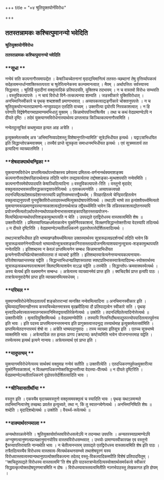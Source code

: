 +++
title = "०४ श्रुतियुक्तयोर्नविरोधः"

+++


## ततस्तन्नामकः कश्चित्पुमानन्यो भवेदिति

**श्रुतियुक्तयोर्नविरोधः**

**ततस्तन्नामकः कश्चित्पुमानन्यो भवेदिति**

### **सुधा **

नन्वेवं सति कल्पनागौरवमापद्येत । केषाञ्चिच्चेतनानां मृदाद्यभिमानित्वं ततस्त-च्छब्दानां तेषु वृत्तिर्व्यापकत्वं सदेहत्वमन्तर्धानशक्तिस्तत्परता च श्रुतेरित्यनेकस्य कल्प्यमानत्वात् । मैवम् । अर्थापत्तितः सर्वस्यास्य सिद्धत्वात् । श्रुतिर्हि मृदादीनां वक्तृत्वादिकं प्रतिपादयति, युक्तिश्च तदभावम् । न च वास्तवो विरोधः सम्भवति । वस्तुविकल्पापत्तेः । न चायं विरोधो विनै-तत्कल्पनया शाम्यति । जडस्वीकारे युक्तिविरोधात् । अनभिमानिस्वीकारे च पृथक् शब्दशक्तौ प्रमाणाभावात् । अव्यापकत्वाद्यङ्गीकारे चोक्तानुपपत्तेः । न च श्रुतियुक्त्योरन्यतराप्रामाण्ये-नाप्युपपद्यत एतदिति वाच्यम् । उक्तरीत्या द्वयोरपि निरवकाशत्वात् । न हि परेणापि विद्वेषेणैवागमाप्रामाण्यमभिधातुं युक्तम् । किन्नामोपपत्तिमाश्रित्यैव । तथा च कथं वेदप्रामाण्येऽपि न दीयते दृष्टिः । तदेवं युक्त्यागमविरोधेनास्यार्थस्य प्राप्तत्वान्न किञ्चित्कल्पनागौरवमिति ।

नन्वेतदुत्सूत्रितं कथमुच्यत इत्यत आह अत्रेति ।

इत्युक्तमेतत्सर्वम् अत्र ‘अभिमानिव्यपदेशस्तु विशेषानुगतिभ्यामिति’ सूत्रेऽभिधीयत इत्यर्थः । यद्वाऽत्राभिधयित इति सिद्धान्तोपक्रमवाक्यम् । तस्यैवं प्राप्ते सूत्रकृता समाधानमभिधीयत इत्यर्थः । एवं सूत्रमवतार्य तत इत्यादिना व्याख्यातमिति ।

### **शेषवाक्यार्थचन्द्रिका **

युक्त्यागमविरोधेन प्राप्तमित्यर्थापत्त्योक्तस्य प्रमेयस्य प्रमितत्व-वर्णनानर्थक्यमाशङ्क्य कल्पनागौरवदोषपरिहारार्थत्वान्न तदिति भावेन तव्द्यावर्त्यतया तद्दोषशङ्का-मुत्थशपयति नन्वेवमिति । कल्पनागौरवमेवोपपादयति केषाञ्चिदित्यादिना ॥ वस्तुविकल्पापत्ते-रिति । वस्तुनो मृदादेर् वक्तृत्वतदभावरूपविरुद्धाकारद्वयापत्तेरित्यर्थः ॥ एतत्कल्पनयेति । अव्यापकत्वपक्षे तदनधिष्ठितप्रदेशवत्प्रदेशान्तरस्यापि प्रवृत्तिसम्भवात्तद्वैयर्थ्यम् । विग्रहरहितत्वे चेन्द्रियरहितत्वेन वक्तृत्वाद्यनुपपत्तौ पुनयुक्तिविरोधतादवस्थ्यमित्युक्तदोषापत्तेरित्यर्थः । तथाऽपि भाष्ये तत इत्यंशवैयर्थ्यमित्यतो युक्त्यागमरूपप्रमाणद्वयस्यानवकाशत्वद्योतनार्थत्वान्न तद्वैयर्थ्यमिति भावेन किं तन्निरवकाशत्वद्योतनस्यापि प्रयोजनमित्यतोऽर्थापत्तेरन्यथोपपन्नत्वेनाभासत्वशङ्कापरिहारस्तत्प्रयोजन-मित्यभिप्रेत्यान्यथोपपत्तिशङ्कामुत्थापयति न चेति । उपपद्यते एतद्विरोधस्य वास्तवत्वमिति शेषः ॥ उक्तरीत्येति । प्रमितव्याप्तिपक्षधर्मताकत्वेन युक्तेर्निरवकाशत्वं, विलक्षणसिद्धान्तोक्तरीत्या वेदस्यापि तदित्यर्थः ॥ न दीयते दृष्टिरिति । वेदप्रामाण्येऽप्यतीताधिकरणे दृढतरोपपत्तेर्दर्शितत्वादित्यर्थः ।

तथाऽप्यत्राभिधीयत इति भाष्यखण्डवैयर्थ्यमित्यत उक्तस्यार्थस्य सूत्रारूढत्वप्रदर्शनार्थं तदिति भावेन किं सूत्रारूढत्ववर्णनेनापीत्यतो भाष्यस्योत्सूत्रत्वशङ्कानिरासस्तत्प्रयोजनमित्याशयवानुत्सूत्रत्व-शङ्कामुत्थापयति नन्वेतदिति । इतिशब्दस्य न केवलं प्राप्तमित्यनेन सम्बधः किन्नामात्राभिधीयत इत्यनेनापीत्यभिप्रेत्योक्तसर्वपरतया तं व्याचष्टे इतीति । इतिशब्दस्यात्रेत्यनेनाप्यन्वयकल्पनायाम-परितोषात्पक्षान्तरमाह यद्वेति । सिद्धान्ताभिधानप्रतिज्ञारूपतया स्पष्टप्रतिभासस्यात्रेत्यादिग्रन्थ-स्योक्तार्थस्य सूत्रारूढत्वकथनपरत्वाश्रयणं क्लिष्टमित्याशयेन वाऽऽह यद्वेति ॥ तस्येति । सिद्धान्तोप-क्रमवाक्यस्येत्यर्थः । अस्य चेत्यर्थ इति वक्ष्यमाणेन सम्बन्धः । अत्रेत्यस्य व्याख्यानमेवं प्राप्त इति । क्वचिदत्रैवं प्राप्त इत्यपि पाठः । तत्रात्रेत्यनुवादेनैवं प्राप्त इति व्याख्यानमित्यवधेयम् ।

### **परिमल **

युक्यागमविरोधेनेतिपदतात्पर्यं शङ्कोत्तराभ्यां व्यनक्ति नन्वेवमित्यादिना ॥ अनभिमानस्वीकार इति । पृथिव्याद्यभिमानहीनस्य कस्यचिच्चेतनमात्रस्य मृदब्रवीदित्या दौ प्रतिपाद्यत्वेन स्वीकारे सति । पृथक् मृत्त्वादिधर्मवत्त्वतत्स्वातन्त्र्यरूपनिमित्तद्वयव्यतिरेकेणेत्यर्थः ॥ उक्तेति । तदनधिष्ठितेत्यादिनोत्तेत्यर्थः ॥ उक्तरीत्येति । मृत्वादियुक्तिमित्यर्थः ॥ वेदप्रामाण्येपीति । तस्यापि नित्यनिर्दोषत्वाद्युपपत्त्योपपादितत्वात्पूर्वनय इति भावः । इति पदस्य प्राप्तमित्यनन्तरमन्वय इति प्रागुक्तत्वात्तदनूद्य तस्यार्थमाह इत्युक्तमेतत्सर्वमिति । प्राप्तमित्येतदनन्तरमयं शेषो वा । अत्रेति भाष्यपदानुवादः । तस्य व्याख्या इतिसूत्र इति । एतच्च सूत्रभाष्ये व्यक्तमिति भावः । अत्रेत्यादिकं तत इत्यतः प्रागप (क्रष्टव्य) कर्ष्टव्यमिति भावेन योजनान्तरमाह यद्वेति । तस्येत्यस्य इत्यर्थ इत्यने नान्वयः। अत्रेत्यस्यार्थ एवं प्राप्त इति ।

### **यादुपत्यम् **

युक्त्यागमविरोधेनेत्यस्य सार्थक्यं वक्तुमाह नन्वेवं सतीति ॥ उक्तरीत्येति । एतदधिकरणपूर्वपक्ष्युक्तरीत्या युक्तेर्निरवकाशत्वं, न विलक्षणाधिकरणोक्तसिद्धान्तरीत्या वेदस्या-पीत्यर्थः ॥ न दीयते दृष्टिरिति । वेदप्रामाण्येऽप्यतीताधिकरणे दृढोपपत्तेर्दर्शितत्वादिति भावः ।

### **श्रीनिवासतीर्थीया **

वस्तुन इति । एकस्यैव मृदाख्यवस्तुनो वक्तृत्वमवक्तृत्वं च स्यादिति भावः । पृथक् यथाऽस्मन्मते तदभिमानित्वात्तेषु तच्छब्दः प्रवर्तत इत्युच्यते, तथा न, किं तु स्वातन्त्र्येणेत्यर्थः । अनभिमानिष्विति शेषः ॥ शब्देति । मृदादिशब्देत्यर्थः ॥ उक्तेति । वैयर्थ्य-रूपेत्यर्थः ॥

### **वाक्यार्थरत्नमाला **

अन्यथोपपन्नत्वेनेति । श्रुतियुक्तयोर्वास्तवविरोधसत्वेऽपि न तदन्यथा उपपत्तिः । अन्यतरस्याप्रामाण्येऽपि अग्न्युष्णत्वानुष्णत्वप्रत्यक्षानुमानयोरिव वास्तवविरोधसम्भवात् । उभयोः प्रामाण्यस्वीकारपक्ष एव वस्तुनो द्वैरूप्यापत्तिरायाति नान्यथेति भावः । न चेतीत्यनन्तरम् उपपद्यते एतद्विरोधस्य वास्तवत्वमिति शेष इति पाठः । तत्रैतदित्यस्यैव विरोधस्य वास्तवत्व-मित्यर्थकथनसम्भवे तथाशेषपूरणं यस्य विरोधवास्तवत्वस्यान्यथानुपपत्योक्तविकल्पना तदेतद् वस्तु-विकल्पादिकमपीति विशेषं प्रतिपादयितुम् । ‘‘क्वचिदुपपद्यते विरोधस्य वास्तवत्वमि’’ति शेष इति पाठस्तत्राप्येतदित्यस्योक्तार्थसमर्पकत्वे स्वीकारं सिद्धवत्कृत्योक्तदोषपूरणमात्रमिति न दोषः । विरोधस्यावास्तवत्वमितीति नञ्गर्भपाठस्तु लेखकागत इति ज्ञेयम् ।

